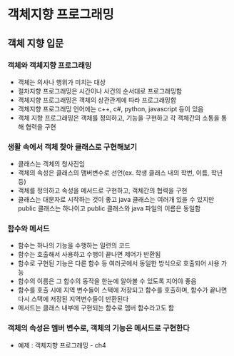 # 객체지향 프로그래밍

## 객체 지향 입문

### 객체와 객체지향 프로그래밍
- 객체는 의사나 행위가 미치는 대상
- 절차지향 프로그래밍은 시간이나 사건의 순서대로 프로그래밍함
- 객체지향 프로그래밍은 객체의 상관관계에 따라 프로그래밍함
- 객체지향 프로그래밍 언어에는 c++, c#, python, javascript 등이 있음
- 객체 지향 프로그래밍은 객체를 정의하고, 기능을 구현하고 각 객체간의 소통을 통해 협력을 구현

### 생활 속에서 객체 찾아 클래스로 구현해보기
- 클래스는 객체의 청사진임
- 객체의 속성은 클래스의 맴버변수로 선언(ex. 학생 클래스 내의 학번, 이름, 학년 등)
- 객체를 정의하고 속성을 메서드로 구현하고, 객체간의 협력을 구현
- 클래스는 대문자로 시작하는 것이 좋고 java 클래스는 여러개 있을 수 있지만 public 클래스는 하나이고 public 클래스와 java 파일의 이름은 동일함

### 함수와 메서드
- 함수는 하나의 기능을 수행하는 일련의 코드
- 함수는 호출해서 사용하고 수행이 끝나면 제어가 반환됨
- 함수로 구현된 기능은 다른 함수 등 여러곳에서 동일한 방식으로 호출되어 사용 가능
- 함수의 이름은 그 함수의 동작을 한눈에 알아볼 수 있도록 지어야 좋음
- 함수를 호출 시에 지역 변수들이 스택에 저장되고 함수를 호출하며, 함수가 끝나면 다시 스택에 저장된 지역변수들이 반환된다
- 메서드는 클래스 내부에 구현되는 함수로 멤버 함수라고도 함

### 객체의 속성은 멤버 변수로, 객체의 기능은 메서드로 구현한다
- 예제 : 객체지향 프로그래밍 - ch4